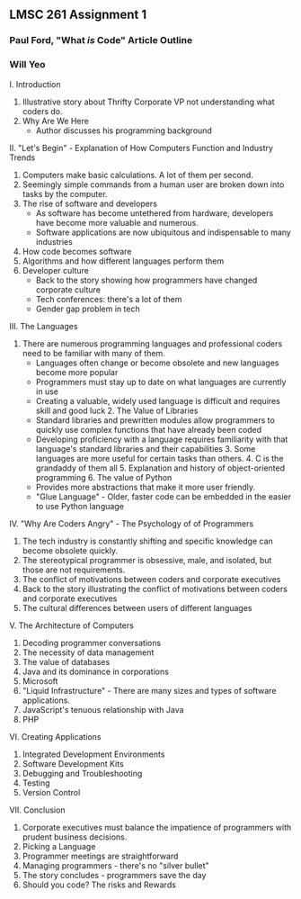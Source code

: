 ## LMSC 261 Assignment 1
### Paul Ford, "What *is* Code" Article Outline
### Will Yeo  

I. Introduction
 1. Illustrative story about Thrifty Corporate VP not understanding what coders do.  
 2. Why Are We Here
     - Author discusses his programming background

II. "Let's Begin" - Explanation of How Computers Function and Industry Trends  
 1. Computers make basic calculations. A lot of them per second.
 2. Seemingly simple commands from a human user are broken down into tasks by the computer.
 3. The rise of software and developers
     - As software has become untethered from hardware, developers have become more valuable and numerous.
     - Software applications are now ubiquitous and indispensable to many industries
 4. How code becomes software
 5. Algorithms and how different languages perform them
 6. Developer culture
    - Back to the story showing how programmers have changed corporate culture
    - Tech conferences: there's a lot of them
    - Gender gap problem in tech

  III. The Languages
   1. There are numerous programming languages and professional coders need to be familiar with many of them.
       - Languages often change or become obsolete and new languages become more popular
       - Programmers must stay up to date on what languages are currently in use
       - Creating a valuable, widely used language is difficult and requires skill and good luck
    2. The Value of Libraries
        - Standard libraries and prewritten modules allow programmers to quickly use complex functions that have already been coded
        - Developing proficiency with a language requires familiarity with that language's standard libraries and their capabilities
    3. Some languages are more useful for certain tasks than others.
    4. C is the grandaddy of them all
    5. Explanation and history of object-oriented programming
    6. The value of Python
        - Provides more abstractions that make it more user friendly.
        - "Glue Language" - Older, faster code can be embedded in the easier to use Python language

  IV. "Why Are Coders Angry" - The Psychology of of Programmers  
   1. The tech industry is constantly shifting and specific knowledge can become obsolete quickly.
   2. The stereotypical programmer is obsessive, male, and isolated, but those are not requirements.
   3. The conflict of motivations between coders and corporate executives
   4. Back to the story illustrating the conflict of motivations between coders and corporate executives
   5. The cultural differences between users of different languages   

V. The Architecture of Computers  
 1. Decoding programmer conversations
 2. The necessity of data management
 3. The value of databases
 4. Java and its dominance in corporations
 5. Microsoft
 6. "Liquid Infrastructure" - There are many sizes and types of software applications.
 7. JavaScript's tenuous relationship with Java
 8. PHP

 VI. Creating Applications     
  1. Integrated Development Environments
  2. Software Development Kits
  3. Debugging and Troubleshooting
  4. Testing
  5. Version Control

VII. Conclusion
  1. Corporate executives must balance the impatience of programmers with prudent business decisions.
  2. Picking a Language
  3. Programmer meetings are straightforward
  4. Managing programmers - there's no "silver bullet"
  5. The story concludes - programmers save the day
  6. Should you code? The risks and Rewards
